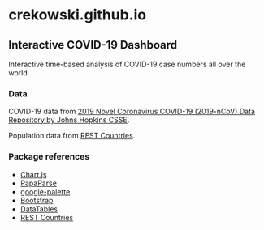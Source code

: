 # crekowski.github.io

## Interactive COVID-19 Dashboard
Interactive time-based analysis of COVID-19 case numbers all over the world.

### Data
COVID-19 data from [2019 Novel Coronavirus COVID-19 (2019-nCoV) Data Repository by Johns Hopkins CSSE](https://github.com/CSSEGISandData/COVID-19).

Population data from [REST Countries](https://restcountries.eu/).

### Package references
- [Chart.js](https://www.chartjs.org/)
- [PapaParse](https://www.papaparse.com/)
- [google-palette](https://github.com/google/palette.js/tree/master)
- [Bootstrap](https://getbootstrap.com/)
- [DataTables](https://datatables.net/)
- [REST Countries](https://restcountries.eu/)
